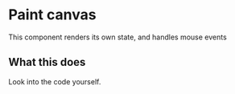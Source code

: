 # Paint canvas

This component renders its own state, and handles mouse events

## What this does

Look into the code yourself.
